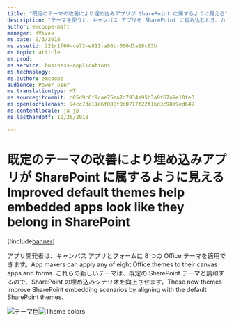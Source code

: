 ```yaml
---
title: "既定のテーマの改善により埋め込みアプリが SharePoint に属するように見える"
description: "テーマを使うと、キャンバス アプリを SharePoint に組み込むとき、カスタマイズされたフォームでも Web パーツでも、外観が非常にマッチします。"
author: emcoope-msft
manager: KVivek
ms.date: 9/3/2018
ms.assetid: 221c1f60-ce73-e811-a96b-000d3a18c83b
ms.topic: article
ms.prod: 
ms.service: business-applications
ms.technology: 
ms.author: emcoope
audience: Power user
ms.translationtype: HT
ms.sourcegitcommit: d65d9c6f9cae75ea7d7934a95b3a9f67a9e10fe3
ms.openlocfilehash: 94cc73a11a6f808f0d0717f22f16d3c98a9ed649
ms.contentlocale: ja-jp
ms.lasthandoff: 10/26/2018

---
```

# <a name="improved-default-themes-help-embedded-apps-look-like-they-belong-in-sharepoint"></a><span data-ttu-id="968c1-103">既定のテーマの改善により埋め込みアプリが SharePoint に属するように見える</span><span class="sxs-lookup"><span data-stu-id="968c1-103">Improved default themes help embedded apps look like they belong in SharePoint</span></span>


[!include[banner](../../includes/banner.md)]

<span data-ttu-id="968c1-104">アプリ開発者は、キャンバス アプリとフォームに 8 つの Office テーマを適用できます。</span><span class="sxs-lookup"><span data-stu-id="968c1-104">App makers can apply any of eight Office themes to their canvas apps and forms.</span></span> <span data-ttu-id="968c1-105">これらの新しいテーマは、既定の SharePoint テーマと調和するので、SharePoint の埋め込みシナリオを向上させます。</span><span class="sxs-lookup"><span data-stu-id="968c1-105">These new themes improve SharePoint embedding scenarios by aligning with the default SharePoint themes.</span></span>

<span data-ttu-id="968c1-106">![テーマ色](media/ThemeColors.jpg  "テーマ色")</span><span class="sxs-lookup"><span data-stu-id="968c1-106">![Theme colors](media/ThemeColors.jpg  "Theme colors")</span></span>


